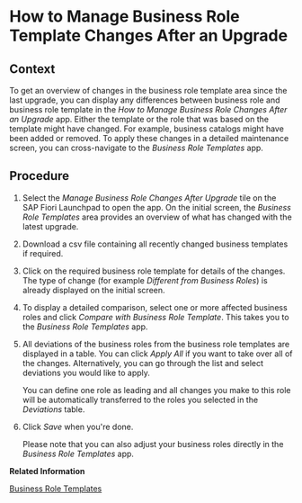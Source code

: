 <!-- loio4d0c7453e8304942bcecb5bb5e6b72e7 -->

# How to Manage Business Role Template Changes After an Upgrade



## Context

To get an overview of changes in the business role template area since the last upgrade, you can display any differences between business role and business role template in the *How to Manage Business Role Changes After an Upgrade* app. Either the template or the role that was based on the template might have changed. For example, business catalogs might have been added or removed. To apply these changes in a detailed maintenance screen, you can cross-navigate to the *Business Role Templates* app.



## Procedure

1.  Select the *Manage Business Role Changes After Upgrade* tile on the SAP Fiori Launchpad to open the app. On the initial screen, the *Business Role Templates* area provides an overview of what has changed with the latest upgrade.

2.  Download a csv file containing all recently changed business templates if required.

3.  Click on the required business role template for details of the changes. The type of change \(for example *Different from Business Roles*\) is already displayed on the initial screen.

4.  To display a detailed comparison, select one or more affected business roles and click *Compare with Business Role Template*. This takes you to the *Business Role Templates* app.

5.  All deviations of the business roles from the business role templates are displayed in a table. You can click *Apply All* if you want to take over all of the changes. Alternatively, you can go through the list and select deviations you would like to apply.

    You can define one role as leading and all changes you make to this role will be automatically transferred to the roles you selected in the *Deviations* table.

6.  Click *Save* when you're done.

    Please note that you can also adjust your business roles directly in the *Business Role Templates* app.


**Related Information**  


[Business Role Templates](business-role-templates-223dfd3.md "You can use this app to get an overview of the business role templates delivered by SAP.")

